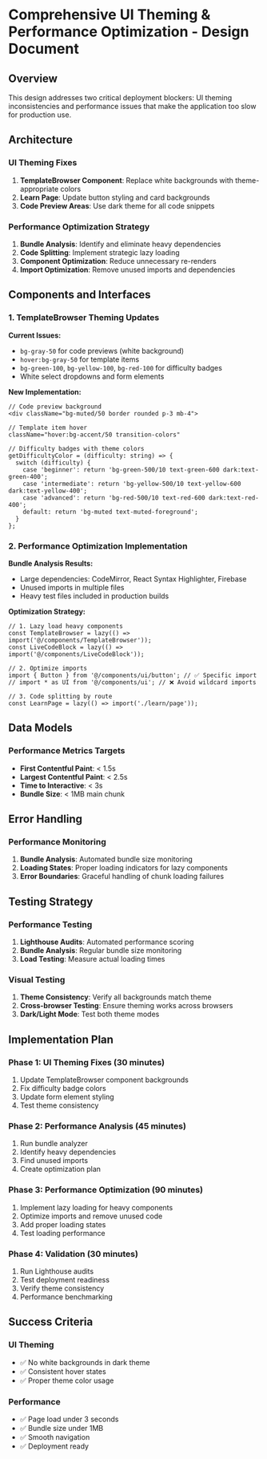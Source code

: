 # Comprehensive UI Theming & Performance Optimization - Design Document

## Overview

This design addresses two critical deployment blockers: UI theming inconsistencies and performance issues that make the application too slow for production use.

## Architecture

### UI Theming Fixes
1. **TemplateBrowser Component**: Replace white backgrounds with theme-appropriate colors
2. **Learn Page**: Update button styling and card backgrounds
3. **Code Preview Areas**: Use dark theme for all code snippets

### Performance Optimization Strategy
1. **Bundle Analysis**: Identify and eliminate heavy dependencies
2. **Code Splitting**: Implement strategic lazy loading
3. **Component Optimization**: Reduce unnecessary re-renders
4. **Import Optimization**: Remove unused imports and dependencies

## Components and Interfaces

### 1. TemplateBrowser Theming Updates

**Current Issues:**
- `bg-gray-50` for code previews (white background)
- `hover:bg-gray-50` for template items
- `bg-green-100`, `bg-yellow-100`, `bg-red-100` for difficulty badges
- White select dropdowns and form elements

**New Implementation:**
```tsx
// Code preview background
<div className="bg-muted/50 border rounded p-3 mb-4">

// Template item hover
className="hover:bg-accent/50 transition-colors"

// Difficulty badges with theme colors
getDifficultyColor = (difficulty: string) => {
  switch (difficulty) {
    case 'beginner': return 'bg-green-500/10 text-green-600 dark:text-green-400';
    case 'intermediate': return 'bg-yellow-500/10 text-yellow-600 dark:text-yellow-400';
    case 'advanced': return 'bg-red-500/10 text-red-600 dark:text-red-400';
    default: return 'bg-muted text-muted-foreground';
  }
};
```

### 2. Performance Optimization Implementation

**Bundle Analysis Results:**
- Large dependencies: CodeMirror, React Syntax Highlighter, Firebase
- Unused imports in multiple files
- Heavy test files included in production builds

**Optimization Strategy:**
```tsx
// 1. Lazy load heavy components
const TemplateBrowser = lazy(() => import('@/components/TemplateBrowser'));
const LiveCodeBlock = lazy(() => import('@/components/LiveCodeBlock'));

// 2. Optimize imports
import { Button } from '@/components/ui/button'; // ✅ Specific import
// import * as UI from '@/components/ui'; // ❌ Avoid wildcard imports

// 3. Code splitting by route
const LearnPage = lazy(() => import('./learn/page'));
```

## Data Models

### Performance Metrics Targets
- **First Contentful Paint**: < 1.5s
- **Largest Contentful Paint**: < 2.5s
- **Time to Interactive**: < 3s
- **Bundle Size**: < 1MB main chunk

## Error Handling

### Performance Monitoring
1. **Bundle Analysis**: Automated bundle size monitoring
2. **Loading States**: Proper loading indicators for lazy components
3. **Error Boundaries**: Graceful handling of chunk loading failures

## Testing Strategy

### Performance Testing
1. **Lighthouse Audits**: Automated performance scoring
2. **Bundle Analysis**: Regular bundle size monitoring
3. **Load Testing**: Measure actual loading times

### Visual Testing
1. **Theme Consistency**: Verify all backgrounds match theme
2. **Cross-browser Testing**: Ensure theming works across browsers
3. **Dark/Light Mode**: Test both theme modes

## Implementation Plan

### Phase 1: UI Theming Fixes (30 minutes)
1. Update TemplateBrowser component backgrounds
2. Fix difficulty badge colors
3. Update form element styling
4. Test theme consistency

### Phase 2: Performance Analysis (45 minutes)
1. Run bundle analyzer
2. Identify heavy dependencies
3. Find unused imports
4. Create optimization plan

### Phase 3: Performance Optimization (90 minutes)
1. Implement lazy loading for heavy components
2. Optimize imports and remove unused code
3. Add proper loading states
4. Test loading performance

### Phase 4: Validation (30 minutes)
1. Run Lighthouse audits
2. Test deployment readiness
3. Verify theme consistency
4. Performance benchmarking

## Success Criteria

### UI Theming
- ✅ No white backgrounds in dark theme
- ✅ Consistent hover states
- ✅ Proper theme color usage

### Performance
- ✅ Page load under 3 seconds
- ✅ Bundle size under 1MB
- ✅ Smooth navigation
- ✅ Deployment ready